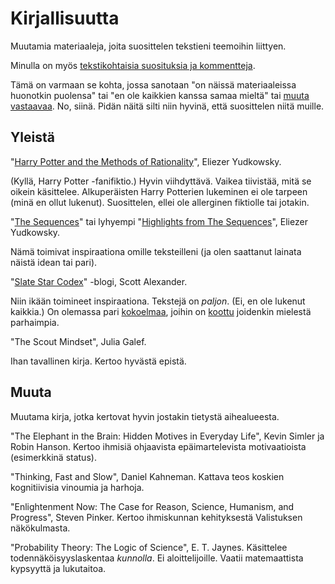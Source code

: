 # Kirjallisuutta

Muutamia materiaaleja, joita suosittelen tekstieni teemoihin liittyen.

Minulla on myös [tekstikohtaisia suosituksia ja kommentteja]().

Tämä on varmaan se kohta, jossa sanotaan "on näissä materiaaleissa huonotkin puolensa" tai "en ole kaikkien kanssa samaa mieltä" tai [muuta vastaavaa](). No, siinä. Pidän näitä silti niin hyvinä, että suosittelen niitä muille.

## Yleistä

"[Harry Potter and the Methods of Rationality](https://hpmor.com/)", Eliezer Yudkowsky.

(Kyllä, Harry Potter -fanifiktio.) Hyvin viihdyttävä. Vaikea tiivistää, mitä se oikein käsittelee. Alkuperäisten Harry Potterien lukeminen ei ole tarpeen (minä en ollut lukenut). Suosittelen, ellei ole allerginen fiktiolle tai jotakin.

"[The Sequences](https://www.readthesequences.com/)" tai lyhyempi "[Highlights from The Sequences](https://www.lesswrong.com/highlights)", Eliezer Yudkowsky.

Nämä toimivat inspiraationa omille teksteilleni (ja olen saattanut lainata näistä idean tai pari).

"[Slate Star Codex](https://slatestarcodex.com/about/)" -blogi, Scott Alexander.

Niin ikään toimineet inspiraationa. Tekstejä on *paljon*. (Ei, en ole lukenut kaikkia.) On olemassa pari [kokoelmaa](https://www.slatestarcodexabridged.com/), joihin on [koottu](https://www.lesswrong.com/posts/vwqLfDfsHmiavFAGP/the-library-of-scott-alexandria) joidenkin mielestä parhaimpia.

"The Scout Mindset", Julia Galef.

Ihan tavallinen kirja. Kertoo hyvästä epistä.

## Muuta

Muutama kirja, jotka kertovat hyvin jostakin tietystä aihealueesta.

"The Elephant in the Brain: Hidden Motives in Everyday Life", Kevin Simler ja Robin Hanson. Kertoo ihmisiä ohjaavista epäimartelevista motivaatioista (esimerkkinä status).

"Thinking, Fast and Slow", Daniel Kahneman. Kattava teos koskien kognitiivisia vinoumia ja harhoja.

"Enlightenment Now: The Case for Reason, Science, Humanism, and Progress", Steven Pinker. Kertoo ihmiskunnan kehityksestä Valistuksen näkökulmasta.

"Probability Theory: The Logic of Science", E. T. Jaynes. Käsittelee todennäköisyyslaskentaa *kunnolla*. Ei aloittelijoille. Vaatii matemaattista kypsyyttä ja lukutaitoa.
